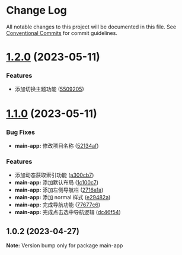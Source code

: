 # Change Log

All notable changes to this project will be documented in this file.
See [Conventional Commits](https://conventionalcommits.org) for commit guidelines.

# [1.2.0](https://github.com/taokepppooo/canoe-homepage/compare/main-app@1.1.0...main-app@1.2.0) (2023-05-11)

### Features

- 添加切换主题功能 ([5509205](https://github.com/taokepppooo/canoe-homepage/commit/5509205b8993fd8426915e0ddfc852af69a77174))

# [1.1.0](https://github.com/taokepppooo/canoe-homepage/compare/main-app@1.0.2...main-app@1.1.0) (2023-05-11)

### Bug Fixes

- **main-app:** 修改项目名称 ([52134af](https://github.com/taokepppooo/canoe-homepage/commit/52134af76d22e73d784cc020dd643f591f1e48b1))

### Features

- 添加动态获取索引功能 ([a300cb7](https://github.com/taokepppooo/canoe-homepage/commit/a300cb7a68409fb4c23515be93c8041876d28950))
- **main-app:** 添加默认布局 ([1c100c7](https://github.com/taokepppooo/canoe-homepage/commit/1c100c794b37f0d5b929b4302ea50706fcdc88c0))
- **main-app:** 添加左侧导航栏 ([2716a1a](https://github.com/taokepppooo/canoe-homepage/commit/2716a1abd40061b9601d76b4e5ec52b020a2e478))
- **main-app:** 添加 normal 样式 ([e29482a](https://github.com/taokepppooo/canoe-homepage/commit/e29482abaf29a7874763d5d1d41953e53003360d))
- **main-app:** 完成导航功能 ([77677c6](https://github.com/taokepppooo/canoe-homepage/commit/77677c699610bb56aa2b10f2472a28964c04d679))
- **main-app:** 完成点击选中导航逻辑 ([dc46f54](https://github.com/taokepppooo/canoe-homepage/commit/dc46f544a232f2659e952ded5742c22e8fb4284e))

## 1.0.2 (2023-04-27)

**Note:** Version bump only for package main-app
